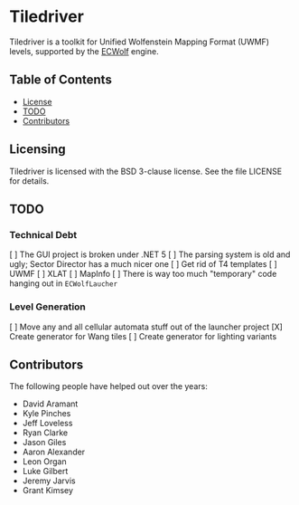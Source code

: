 # Tiledriver

Tiledriver is a toolkit for Unified Wolfenstein Mapping Format (UWMF) levels, supported by the [ECWolf](http://maniacsvault.net/ecwolf/) engine.

## Table of Contents

* [License](#licensing)
* [TODO](#todo)
* [Contributors](#contributors)

## Licensing

Tiledriver is licensed with the BSD 3-clause license.  See the file LICENSE for details.

## TODO

### Technical Debt

[ ] The GUI project is broken under .NET 5
[ ] The parsing system is old and ugly; Sector Director has a much nicer one
  [ ] Get rid of T4 templates
  [ ] UWMF
  [ ] XLAT
  [ ] MapInfo
[ ] There is way too much "temporary" code hanging out in `ECWolfLaucher`

### Level Generation

[ ] Move any and all cellular automata stuff out of the launcher project
[X] Create generator for Wang tiles
[ ] Create generator for lighting variants

## Contributors

The following people have helped out over the years:

* David Aramant
* Kyle Pinches
* Jeff Loveless
* Ryan Clarke
* Jason Giles
* Aaron Alexander
* Leon Organ
* Luke Gilbert
* Jeremy Jarvis
* Grant Kimsey